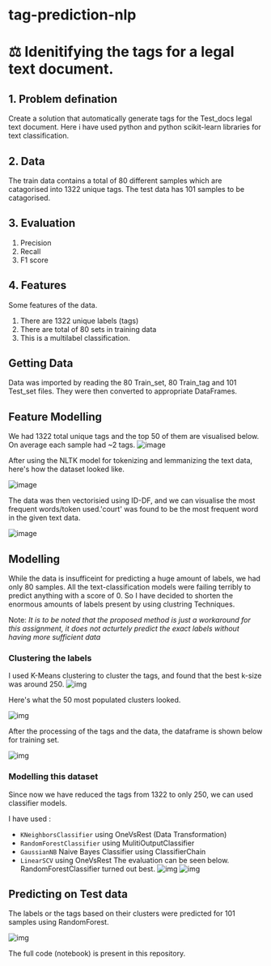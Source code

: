 # tag-prediction-nlp
# ⚖ Idenitifying the tags for a legal text document. 
## 1. Problem defination
Create a solution that automatically generate tags for the Test_docs legal text document. Here i have used python and python scikit-learn libraries for text classification.
## 2. Data
The train data contains a total of 80 different samples which are catagorised into 1322 unique tags. The test data has 101 samples to be catagorised.
## 3. Evaluation
  1. Precision
  2. Recall
  3. F1 score

## 4. Features
Some features of the data.
1. There are 1322 unique labels (tags)
2. There are total of 80 sets in training data
3. This is a multilabel classification.

## Getting Data
Data was imported by reading the 80 Train_set, 80 Train_tag and 101 Test_set files. They were then converted to appropriate DataFrames.

## Feature Modelling

We had 1322 total unique tags and the top 50 of them are visualised below. On average each sample had ~2 tags.
![image](https://github.com/OmiWakode/tag-prediction-nlp/blob/main/images/Tags.png)

After using the NLTK model for tokenizing and lemmanizing the text data, here's how the dataset looked like.

![image](https://github.com/OmiWakode/tag-prediction-nlp/blob/main/images/dataset.com.png)

The data was then vectorisied using ID-DF, and we can visualise the most frequent words/token used.'court' was found to be the most frequent word in the given text data.

![image](https://github.com/OmiWakode/tag-prediction-nlp/blob/main/images/token.png)


## Modelling 
While the data is insufficeint for predicting a huge amount of labels, we had only 80 samples. All the text-classification models were failing terribly to predict anything with a score of 0. So I have decided to shorten the enormous amounts of labels present by using clustring Techniques.

  Note: *It is to be noted that the proposed method is just a workaround for this assignment, it does not acturtely predict the exact labels without having more sufficient data*

### Clustering the labels
I used K-Means clustering to cluster the tags, and found that the best k-size was around 250.
![img](https://github.com/OmiWakode/tag-prediction-nlp/blob/main/images/cluster_elbow_research.google.com.png)

Here's what the 50 most populated clusters looked.

![img](https://github.com/OmiWakode/tag-prediction-nlp/blob/main/images/clusters.png)

After the processing of the tags and the data, the dataframe is shown below for training set.

![img](https://github.com/OmiWakode/tag-prediction-nlp/blob/main/images/cluster_df_research.google.com.png)

### Modelling this dataset
Since now we have reduced the tags from 1322 to only 250, we can used classifier models. 


I have used :
 * `KNeighborsClassifier` using OneVsRest (Data Transformation)
 * `RandomForestClassifier` using MulitiOutputClassifier
 * `GaussianNB` Naive Bayes Classifier using ClassifierChain
 * `LinearSCV` using OneVsRest
 The evaluation can be seen below. RandomForestClassifier turned out best.
 ![img](https://github.com/OmiWakode/tag-prediction-nlp/blob/main/images/eval_com.png)
 ![img](https://github.com/OmiWakode/tag-prediction-nlp/blob/main/images/eval_visual.png)
 
## Predicting on Test data
The labels or the tags based on their clusters were predicted for 101 samples using RandomForest.

![img](https://github.com/OmiWakode/tag-prediction-nlp/blob/main/images/prediction_research.google.com.png)

The full code (notebook) is present in this repository.
